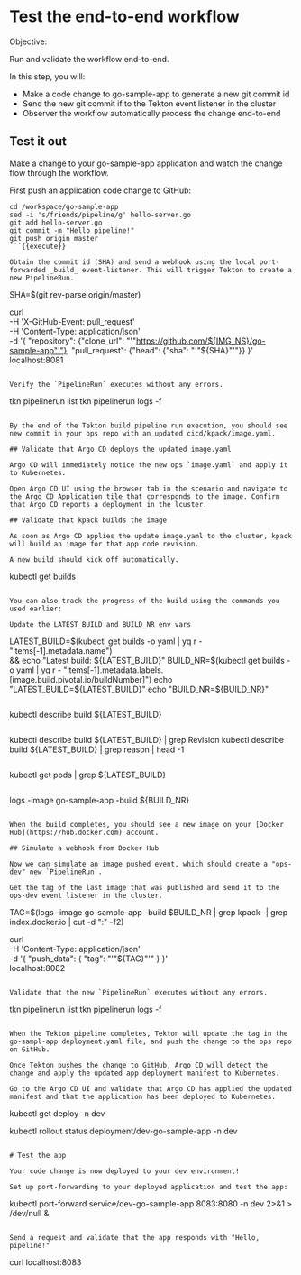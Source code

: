 # Test the end-to-end workflow

Objective:

Run and validate the workflow end-to-end.

In this step, you will:
- Make a code change to go-sample-app to generate a new git commit id
- Send the new git commit if to the Tekton event listener in the cluster
- Observer the workflow automatically process the change end-to-end

## Test it out

Make a change to your go-sample-app application and watch the change flow through the workflow.

First push an application code change to GitHub:

```
cd /workspace/go-sample-app
sed -i 's/friends/pipeline/g' hello-server.go
git add hello-server.go
git commit -m "Hello pipeline!"
git push origin master
```{{execute}}

Obtain the commit id (SHA) and send a webhook using the local port-forwarded _build_ event-listener. This will trigger Tekton to create a new PipelineRun. 

```
SHA=$(git rev-parse origin/master)

curl \
    -H 'X-GitHub-Event: pull_request' \
    -H 'Content-Type: application/json' \
    -d '{
      "repository": {"clone_url": "'"https://github.com/${IMG_NS}/go-sample-app"'"},
      "pull_request": {"head": {"sha": "'"${SHA}"'"}}
    }' \
localhost:8081
```{{execute}}

Verify the `PipelineRun` executes without any errors.

```
tkn pipelinerun list
tkn pipelinerun logs -f
```{{execute}}

By the end of the Tekton build pipeline run execution, you should see new commit in your ops repo with an updated cicd/kpack/image.yaml.

## Validate that Argo CD deploys the updated image.yaml

Argo CD will immediately notice the new ops `image.yaml` and apply it to Kubernetes.

Open Argo CD UI using the browser tab in the scenario and navigate to the Argo CD Application tile that corresponds to the image. Confirm that Argo CD reports a deployment in the lcuster.

## Validate that kpack builds the image

As soon as Argo CD applies the update image.yaml to the cluster, kpack will build an image for that app code revision.

A new build should kick off automatically.

```
kubectl get builds
```{{execute}}

You can also track the progress of the build using the commands you used earlier:

Update the LATEST_BUILD and BUILD_NR env vars
```
LATEST_BUILD=$(kubectl get builds -o yaml | yq r - "items[-1].metadata.name") \
             && echo "Latest build: ${LATEST_BUILD}"
BUILD_NR=$(kubectl get builds -o yaml | yq r - "items[-1].metadata.labels.[image.build.pivotal.io/buildNumber]")
echo "LATEST_BUILD=${LATEST_BUILD}"
echo "BUILD_NR=${BUILD_NR}"
```{{execute}}

```
kubectl describe build ${LATEST_BUILD}
```{{copy}}

```
kubectl describe build ${LATEST_BUILD} | grep Revision
kubectl describe build ${LATEST_BUILD} | grep reason | head -1
```{{execute}}

```
kubectl get pods | grep ${LATEST_BUILD}
```{{execute}}

```
logs -image go-sample-app -build ${BUILD_NR}
```{{execute}}

When the build completes, you should see a new image on your [Docker Hub](https://hub.docker.com) account.

## Simulate a webhook from Docker Hub

Now we can simulate an image pushed event, which should create a "ops-dev" new `PipelineRun`.

Get the tag of the last image that was published and send it to the ops-dev event listener in the cluster.

```
TAG=$(logs -image go-sample-app -build $BUILD_NR | grep kpack- | grep index.docker.io | cut -d ":" -f2)

curl \
   -H 'Content-Type: application/json' \
   -d '{
         "push_data": {
           "tag": "'"${TAG}"'"
         }
       }' \
localhost:8082
```{{execute}}

Validate that the new `PipelineRun` executes without any errors.

```
tkn pipelinerun list
tkn pipelinerun logs -f
```{{execute}}

When the Tekton pipeline completes, Tekton will update the tag in the go-sampl-app deployment.yaml file, and push the change to the ops repo on GitHub.

Once Tekton pushes the change to GitHub, Argo CD will detect the change and apply the updated app deployment manifest to Kubernetes.

Go to the Argo CD UI and validate that Argo CD has applied the updated manifest and that the application has been deployed to Kubernetes.

```
kubectl get deploy -n dev

kubectl rollout status deployment/dev-go-sample-app -n dev
```{{execute}}

# Test the app

Your code change is now deployed to your dev environment!

Set up port-forwarding to your deployed application and test the app:

```
kubectl port-forward service/dev-go-sample-app 8083:8080 -n dev 2>&1 > /dev/null &
```{{execute}}

Send a request and validate that the app responds with "Hello, pipeline!"

```
curl localhost:8083
```{{execute}}
